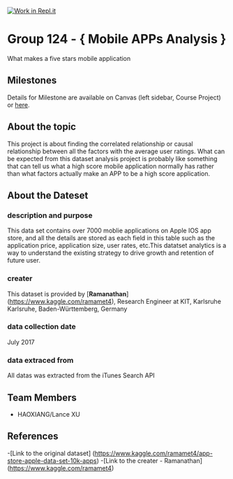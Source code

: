 [![Work in Repl.it](https://classroom.github.com/assets/work-in-replit-14baed9a392b3a25080506f3b7b6d57f295ec2978f6f33ec97e36a161684cbe9.svg)](https://classroom.github.com/online_ide?assignment_repo_id=311296&assignment_repo_type=GroupAssignmentRepo)
# Group 124 - { Mobile APPs Analysis }
What makes a five stars mobile application

## Milestones

Details for Milestone are available on Canvas (left sidebar, Course Project) or [here](https://firas.moosvi.com/courses/data301/project/milestone01.html).

## About the topic
This project is about finding the correlated relationship or causal relationship between all the factors with the average user ratings. What can be expected from this dataset analysis project is probably like something that can tell us what a high score mobile application normally has rather than what factors actually make an APP to be a high score application.

## About the Dateset

### description and purpose
This data set contains over 7000 moblie applications on Apple IOS app store, and all the details are stored as each field in this table such as the application price, application size, user rates, etc.This datatset analytics is a way to understand the existing strategy to drive growth and retention of future user.

### creater
This dataset is provided by [**Ramanathan**] (https://www.kaggle.com/ramamet4), Research Engineer at KIT, Karlsruhe Karlsruhe, Baden-Württemberg, Germany

### data collection date
July 2017

### data extraced from 
All datas was extracted from the iTunes Search API


## Team Members
- HAOXIANG/Lance XU  

## References
-[Link to the original dataset] (https://www.kaggle.com/ramamet4/app-store-apple-data-set-10k-apps)
-[Link to the creater - Ramanathan] (https://www.kaggle.com/ramamet4)